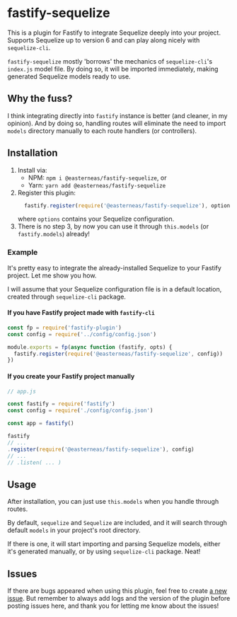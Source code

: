 # fastify-sequelize

This is a plugin for Fastify to integrate Sequelize deeply into your project.
Supports Sequelize up to version 6 and can play along nicely with `sequelize-cli`.

`fastify-sequelize` mostly 'borrows' the mechanics of `sequelize-cli`'s `index.js`
model file. By doing so, it will be imported immediately, making generated
Sequelize models ready to use.

## Why the fuss?

I think integrating directly into `fastify` instance is better (and cleaner, in
my opinion). And by doing so, handling routes will eliminate the need to
import `models` directory manually to each route handlers (or controllers).

## Installation

1. Install via:
   - NPM: `npm i @easterneas/fastify-sequelize`, or
   - Yarn: `yarn add @easterneas/fastify-sequelize`
2. Register this plugin:
   ```js
     fastify.register(require('@easterneas/fastify-sequelize'), options)
   ```
   where `options` contains your Sequelize configuration.
3. There is no step 3, by now you can use it through `this.models` (or
   `fastify.models`) already!

### Example

It's pretty easy to integrate the already-installed Sequelize to your Fastify project.
Let me show you how.

I will assume that your Sequelize configuration file is in a default location,
created through `sequelize-cli` package.
#### If you have Fastify project made with `fastify-cli`

```js
const fp = require('fastify-plugin')
const config = require('../config/config.json')

module.exports = fp(async function (fastify, opts) {
  fastify.register(require('@easterneas/fastify-sequelize', config))
})
```

#### If you create your Fastify project manually

```js
// app.js

const fastify = require('fastify')
const config = require('./config/config.json')

const app = fastify()

fastify
// ...
.register(require('@easterneas/fastify-sequelize'), config)
// ...
// .listen( ... )
```

## Usage

After installation, you can just use `this.models` when you handle through routes.

By default, `sequelize` and `Sequelize` are included, and it will search through
default `models` in your project's root directory.

If there is one, it will start importing and parsing Sequelize models, either
it's generated manually, or by using `sequelize-cli` package. Neat!

## Issues

If there are bugs appeared when using this plugin, feel free to create
[a new issue](https://github.com/easterneas/fastify-sequelize/issues).
But remember to always add logs and the version of the plugin before posting
issues here, and thank you for letting me know about the issues!
